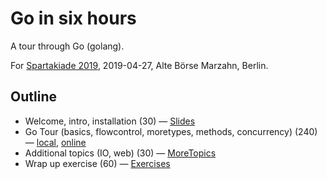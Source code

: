 # Go in six hours

A tour through Go (golang).

For [Spartakiade 2019](https://twitter.com/spartakiade_org), 2019-04-27, Alte Börse Marzahn, Berlin.

## Outline

* Welcome, intro, installation (30) &mdash; [Slides](Slides.md)
* Go Tour (basics, flowcontrol, moretypes, methods, concurrency) (240) &mdash; [local](http://127.0.0.1:3999/), [online](http://tour.golang.org/)
* Additional topics (IO, web) (30) &mdash; [MoreTopics](MoreTopics.md)
* Wrap up exercise (60) &mdash; [Exercises](Exercises.md)

